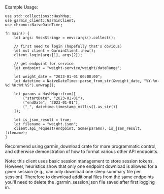 Example Usage:

```ignore
use std::collections::HashMap;
use garmin_client::GarminClient;
use chrono::NaiveDateTime;

fn main() {
    let args: Vec<String> = env::args().collect();

    // first need to login (hopefully that's obvious)
    let mut client = GarminClient::new();
    client.login(args[1], args[2]);

    // get endpoint for service
    let endpoint = "weight-service/weight/dateRange";

    let weight_date = "2023-01-01 00:00:00";
    let datetime = NaiveDateTime::parse_from_str(&weight_date, "%Y-%m-%d %H:%M:%S").unwrap();

    let params = HashMap::from([
        ("startDate", "2023-01-01"),
        ("endDate", "2023-01-01"),
        ("_", datetime.timestamp_millis().as_str())
    ]);

    let is_json_result = true;
    let filename = "weight.json";
    client.api_request(endpoint, Some(params), is_json_result, filename);
}
```

Recommend using garmin_download crate for more programmatic control, and otherwise demonstration of how to format various other API endpoints.

Note: this client uses basic session management to store session tokens. However, heuristics show that only one endpoint download is allowed for a given session (e.g., can only download one sleep summary file per session). Therefore to download additional files from the same endpoints you'll need to delete the .garmin_session.json file saved after first logging in.